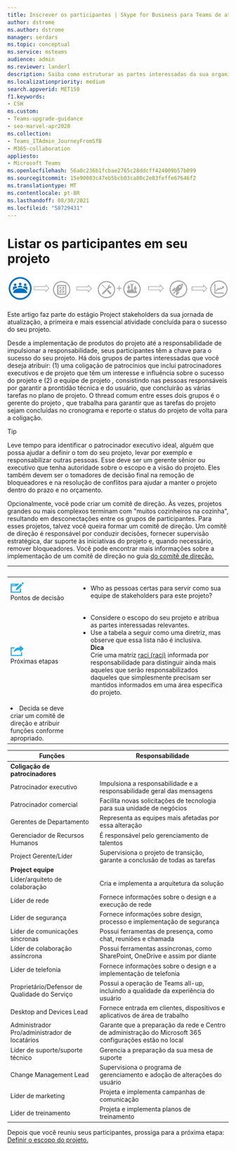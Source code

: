 ```yaml
---
title: Inscrever os participantes | Skype for Business para Teams de atualização
author: dstrome
ms.author: dstrome
manager: serdars
ms.topic: conceptual
ms.service: msteams
audience: admin
ms.reviewer: landerl
description: Saiba como estruturar as partes interessadas da sua organização para garantir que a atualização Microsoft Teams seja bem-sucedida.
ms.localizationpriority: medium
search.appverid: MET150
f1.keywords:
- CSH
ms.custom:
- Teams-upgrade-guidance
- seo-marvel-apr2020
ms.collection:
- Teams_ITAdmin_JourneyFromSfB
- M365-collaboration
appliesto:
- Microsoft Teams
ms.openlocfilehash: 56a0c236b1fcbae2765c28ddcff424009b57b099
ms.sourcegitcommit: 15e90083c47eb5bcb03ca80c2e83feffe67646f2
ms.translationtype: MT
ms.contentlocale: pt-BR
ms.lasthandoff: 08/30/2021
ms.locfileid: "58729431"
---
```

# <a name="enlist-your-project-stakeholders"></a>Listar os participantes em seu projeto

![Ilustração mostrando o estado do stakeholder da jornada de atualização.](media/upgrade-banner-stakeholders.png "Estágios da jornada de atualização, com ênfase em reunir sua equipe de participantes do projeto")

Este artigo faz parte do estágio Project stakeholders da sua jornada de atualização, a primeira e mais essencial atividade concluída para o sucesso do seu projeto.

Desde a implementação de produtos do projeto até a responsabilidade de impulsionar a responsabilidade, seus participantes têm a chave para o sucesso do seu projeto. Há dois grupos de partes interessadas que você deseja atribuir: (1) uma coligação de patrocínios que inclui patrocinadores executivos e de projeto que têm um interesse e influência sobre o sucesso do projeto e (2) _a_ equipe de projeto _,_ consistindo nas pessoas responsáveis por garantir a prontidão técnica e do usuário, que concluirão as várias tarefas no plano de projeto. O thread comum entre esses dois grupos é o gerente do projeto _,_ que trabalha para garantir que as tarefas do projeto sejam concluídas no cronograma e reporte o status do projeto de volta para a coligação.

> [!Tip]
> Leve tempo para identificar o patrocinador executivo ideal, alguém que possa ajudar a definir o tom do seu projeto, levar por exemplo e responsabilizar outras pessoas. Esse deve ser um gerente sênior ou executivo que tenha autoridade sobre o escopo e a visão do projeto. Eles também devem ser o tomadores de decisão final na remoção de bloqueadores e na resolução de conflitos para ajudar a manter o projeto dentro do prazo e no orçamento.

Opcionalmente, você pode criar um comitê de direção. Às vezes, projetos grandes ou mais complexos terminam com "muitos cozinheiros na cozinha", resultando em desconectações entre os grupos de participantes. Para esses projetos, talvez você queira formar um comitê de direção. Um comitê de direção é responsável por conduzir decisões, fornecer supervisão estratégica, dar suporte às iniciativas do projeto e, quando necessário, remover bloqueadores. Você pode encontrar mais informações sobre a implementação de um comitê de direção no guia [do comitê de direção.](./envision-steering-committee-complete-guide.md)

|&nbsp; |&nbsp; |
|---|---|
| ![Um ícone que representa pontos de decisão.](media/audio_conferencing_image7.png) <br/>Pontos de decisão | <ul><li>Who as pessoas certas para servir como sua equipe de stakeholders para este projeto?</li></ul> |
| ![Um ícone que representa as próximas etapas.](media/audio_conferencing_image9.png)<br/>Próximas etapas | <ul><li>Considere o escopo do seu projeto e atribua as partes interessadas relevantes.</li><li>Use a tabela a seguir como uma diretriz, mas observe que essa lista não é inclusiva.<br><strong>Dica</strong><br>Crie uma matriz [raci (raci)](https://en.wikipedia.org/wiki/Responsibility_assignment_matrix) informada por responsabilidade para distinguir ainda mais aqueles que serão responsabilizados daqueles que simplesmente precisam ser mantidos informados em uma área específica do projeto.</li> |
| <li>Decida se deve criar um comitê de direção e atribuir funções conforme apropriado.</li></ul> | |

| Funções | Responsabilidade |
|---|---|
| **Coligação de patrocinadores** | |
| Patrocinador executivo | Impulsiona a responsabilidade e a responsabilidade geral das mensagens |
| Patrocinador comercial | Facilita novas solicitações de tecnologia para sua unidade de negócios |
| Gerentes de Departamento | Representa as equipes mais afetadas por essa alteração |
| Gerenciador de Recursos Humanos | É responsável pelo gerenciamento de talentos |
| Project Gerente/Líder | Supervisiona o projeto de transição, garante a conclusão de todas as tarefas |
| **Project equipe** | |
| Líder/arquiteto de colaboração | Cria e implementa a arquitetura da solução |
| Líder de rede | Fornece informações sobre o design e a execução de rede |
| Líder de segurança | Fornece informações sobre design, processo e implementação de segurança |
| Líder de comunicações síncronas | Possui ferramentas de presença, como chat, reuniões e chamada |
| Líder de colaboração assíncrona | Possui ferramentas assíncronas, como SharePoint, OneDrive e assim por diante |
| Líder de telefonia | Fornece informações sobre o design e a implementação de telefonia |
| Proprietário/Defensor de Qualidade do Serviço | Possui a operação de Teams all-up, incluindo a qualidade da experiência do usuário |
| Desktop and Devices Lead | Fornece entrada em clientes, dispositivos e aplicativos de área de trabalho |
| Administrador Pro/administrador de locatários | Garante que a preparação da rede e Centro de administração do Microsoft 365 configurações estão no local |
| Líder de suporte/suporte técnico | Gerencia a preparação da sua mesa de suporte |
| Change Management Lead | Supervisiona o programa de gerenciamento e adoção de alterações do usuário |
| Líder de marketing | Projeta e implementa campanhas de comunicação |
| Líder de treinamento | Projeta e implementa planos de treinamento |

Depois que você reuniu seus participantes, prossiga para a próxima etapa: [Definir o escopo do projeto.](./upgrade-define-project-scope.md)